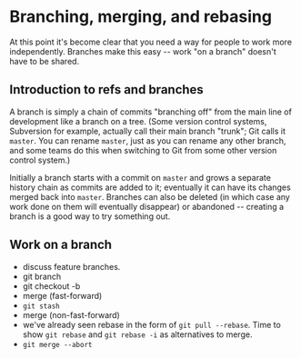 # Branching, merging, and rebasing

At this point it's become clear that you need a way for people to work more
independently.  Branches make this easy -- work "on a branch" doesn't have to
be shared.

## Introduction to refs and branches

A branch is simply a chain of commits "branching off" from the main line of
development like a branch on a tree.  (Some version control systems,
Subversion for example, actually call their main branch "trunk"; Git calls it
`master`.  You can rename `master`, just as you can rename any other branch,
and some teams do this when switching to Git from some other version control
system.)

Initially a branch starts with a commit on `master` and grows a separate
history chain as commits are added to it; eventually it can have its changes
merged back into `master`.  Branches can also be deleted (in which case any
work done on them will eventually disappear) or abandoned -- creating a branch
is a good way to try something out.



## Work on a branch



* discuss feature branches.
* git branch
* git checkout -b
* merge (fast-forward)
* `git stash`
* merge (non-fast-forward)
* we've already seen rebase in the form of `git pull --rebase`.  Time to show
  `git rebase` and `git rebase -i` as alternatives to merge.
* `git merge --abort`
